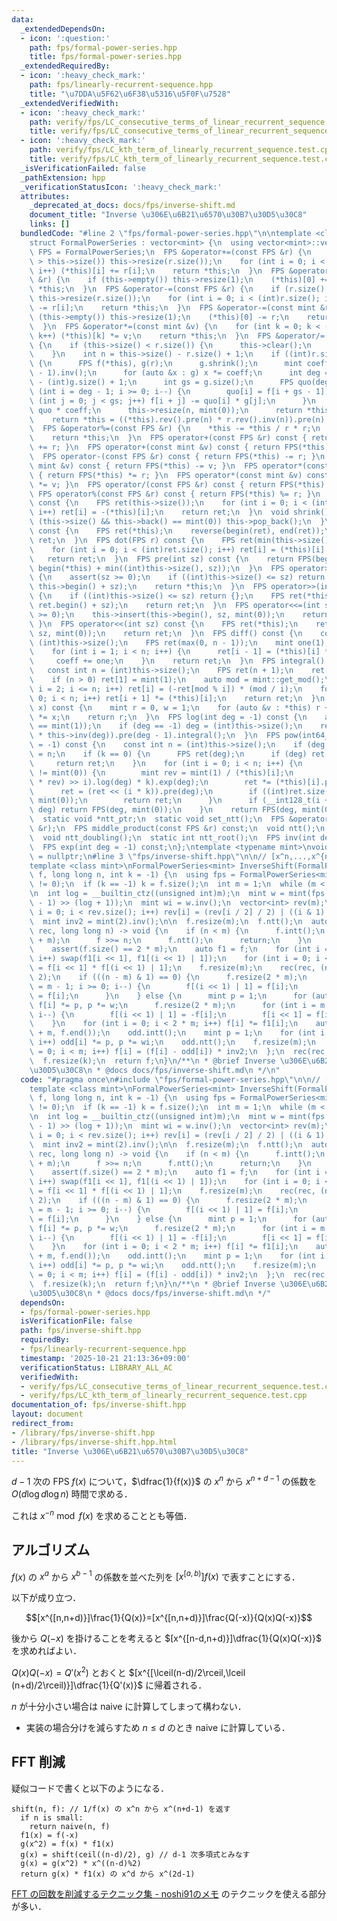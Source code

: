 ```yaml
---
data:
  _extendedDependsOn:
  - icon: ':question:'
    path: fps/formal-power-series.hpp
    title: fps/formal-power-series.hpp
  _extendedRequiredBy:
  - icon: ':heavy_check_mark:'
    path: fps/linearly-recurrent-sequence.hpp
    title: "\u7DDA\u5F62\u6F38\u5316\u5F0F\u7528"
  _extendedVerifiedWith:
  - icon: ':heavy_check_mark:'
    path: verify/fps/LC_consecutive_terms_of_linear_recurrent_sequence.test.cpp
    title: verify/fps/LC_consecutive_terms_of_linear_recurrent_sequence.test.cpp
  - icon: ':heavy_check_mark:'
    path: verify/fps/LC_kth_term_of_linearly_recurrent_sequence.test.cpp
    title: verify/fps/LC_kth_term_of_linearly_recurrent_sequence.test.cpp
  _isVerificationFailed: false
  _pathExtension: hpp
  _verificationStatusIcon: ':heavy_check_mark:'
  attributes:
    _deprecated_at_docs: docs/fps/inverse-shift.md
    document_title: "Inverse \u306E\u6B21\u6570\u30B7\u30D5\u30C8"
    links: []
  bundledCode: "#line 2 \"fps/formal-power-series.hpp\"\n\ntemplate <class mint>\n\
    struct FormalPowerSeries : vector<mint> {\n  using vector<mint>::vector;\n  using\
    \ FPS = FormalPowerSeries;\n  FPS &operator+=(const FPS &r) {\n    if (r.size()\
    \ > this->size()) this->resize(r.size());\n    for (int i = 0; i < (int)r.size();\
    \ i++) (*this)[i] += r[i];\n    return *this;\n  }\n  FPS &operator+=(const mint\
    \ &r) {\n    if (this->empty()) this->resize(1);\n    (*this)[0] += r;\n    return\
    \ *this;\n  }\n  FPS &operator-=(const FPS &r) {\n    if (r.size() > this->size())\
    \ this->resize(r.size());\n    for (int i = 0; i < (int)r.size(); i++) (*this)[i]\
    \ -= r[i];\n    return *this;\n  }\n  FPS &operator-=(const mint &r) {\n    if\
    \ (this->empty()) this->resize(1);\n    (*this)[0] -= r;\n    return *this;\n\
    \  }\n  FPS &operator*=(const mint &v) {\n    for (int k = 0; k < (int)this->size();\
    \ k++) (*this)[k] *= v;\n    return *this;\n  }\n  FPS &operator/=(const FPS &r)\
    \ {\n    if (this->size() < r.size()) {\n      this->clear();\n      return *this;\n\
    \    }\n    int n = this->size() - r.size() + 1;\n    if ((int)r.size() <= 64)\
    \ {\n      FPS f(*this), g(r);\n      g.shrink();\n      mint coeff = g.at(g.size()\
    \ - 1).inv();\n      for (auto &x : g) x *= coeff;\n      int deg = (int)f.size()\
    \ - (int)g.size() + 1;\n      int gs = g.size();\n      FPS quo(deg);\n      for\
    \ (int i = deg - 1; i >= 0; i--) {\n        quo[i] = f[i + gs - 1];\n        for\
    \ (int j = 0; j < gs; j++) f[i + j] -= quo[i] * g[j];\n      }\n      *this =\
    \ quo * coeff;\n      this->resize(n, mint(0));\n      return *this;\n    }\n\
    \    return *this = ((*this).rev().pre(n) * r.rev().inv(n)).pre(n).rev();\n  }\n\
    \  FPS &operator%=(const FPS &r) {\n    *this -= *this / r * r;\n    shrink();\n\
    \    return *this;\n  }\n  FPS operator+(const FPS &r) const { return FPS(*this)\
    \ += r; }\n  FPS operator+(const mint &v) const { return FPS(*this) += v; }\n\
    \  FPS operator-(const FPS &r) const { return FPS(*this) -= r; }\n  FPS operator-(const\
    \ mint &v) const { return FPS(*this) -= v; }\n  FPS operator*(const FPS &r) const\
    \ { return FPS(*this) *= r; }\n  FPS operator*(const mint &v) const { return FPS(*this)\
    \ *= v; }\n  FPS operator/(const FPS &r) const { return FPS(*this) /= r; }\n \
    \ FPS operator%(const FPS &r) const { return FPS(*this) %= r; }\n  FPS operator-()\
    \ const {\n    FPS ret(this->size());\n    for (int i = 0; i < (int)this->size();\
    \ i++) ret[i] = -(*this)[i];\n    return ret;\n  }\n  void shrink() {\n    while\
    \ (this->size() && this->back() == mint(0)) this->pop_back();\n  }\n  FPS rev()\
    \ const {\n    FPS ret(*this);\n    reverse(begin(ret), end(ret));\n    return\
    \ ret;\n  }\n  FPS dot(FPS r) const {\n    FPS ret(min(this->size(), r.size()));\n\
    \    for (int i = 0; i < (int)ret.size(); i++) ret[i] = (*this)[i] * r[i];\n \
    \   return ret;\n  }\n  FPS pre(int sz) const {\n    return FPS(begin(*this),\
    \ begin(*this) + min((int)this->size(), sz));\n  }\n  FPS operator>>=(int sz)\
    \ {\n    assert(sz >= 0);\n    if ((int)this->size() <= sz) return {};\n    this->erase(this->begin(),\
    \ this->begin() + sz);\n    return *this;\n  }\n  FPS operator>>(int sz) const\
    \ {\n    if ((int)this->size() <= sz) return {};\n    FPS ret(*this);\n    ret.erase(ret.begin(),\
    \ ret.begin() + sz);\n    return ret;\n  }\n  FPS operator<<=(int sz) {\n    assert(sz\
    \ >= 0);\n    this->insert(this->begin(), sz, mint(0));\n    return *this;\n \
    \ }\n  FPS operator<<(int sz) const {\n    FPS ret(*this);\n    ret.insert(ret.begin(),\
    \ sz, mint(0));\n    return ret;\n  }\n  FPS diff() const {\n    const int n =\
    \ (int)this->size();\n    FPS ret(max(0, n - 1));\n    mint one(1), coeff(1);\n\
    \    for (int i = 1; i < n; i++) {\n      ret[i - 1] = (*this)[i] * coeff;\n \
    \     coeff += one;\n    }\n    return ret;\n  }\n  FPS integral() const {\n \
    \   const int n = (int)this->size();\n    FPS ret(n + 1);\n    ret[0] = mint(0);\n\
    \    if (n > 0) ret[1] = mint(1);\n    auto mod = mint::get_mod();\n    for (int\
    \ i = 2; i <= n; i++) ret[i] = (-ret[mod % i]) * (mod / i);\n    for (int i =\
    \ 0; i < n; i++) ret[i + 1] *= (*this)[i];\n    return ret;\n  }\n  mint eval(mint\
    \ x) const {\n    mint r = 0, w = 1;\n    for (auto &v : *this) r += w * v, w\
    \ *= x;\n    return r;\n  }\n  FPS log(int deg = -1) const {\n    assert((*this)[0]\
    \ == mint(1));\n    if (deg == -1) deg = (int)this->size();\n    return (this->diff()\
    \ * this->inv(deg)).pre(deg - 1).integral();\n  }\n  FPS pow(int64_t k, int deg\
    \ = -1) const {\n    const int n = (int)this->size();\n    if (deg == -1) deg\
    \ = n;\n    if (k == 0) {\n      FPS ret(deg);\n      if (deg) ret[0] = 1;\n \
    \     return ret;\n    }\n    for (int i = 0; i < n; i++) {\n      if ((*this)[i]\
    \ != mint(0)) {\n        mint rev = mint(1) / (*this)[i];\n        FPS ret = (((*this\
    \ * rev) >> i).log(deg) * k).exp(deg);\n        ret *= (*this)[i].pow(k);\n  \
    \      ret = (ret << (i * k)).pre(deg);\n        if ((int)ret.size() < deg) ret.resize(deg,\
    \ mint(0));\n        return ret;\n      }\n      if (__int128_t(i + 1) * k >=\
    \ deg) return FPS(deg, mint(0));\n    }\n    return FPS(deg, mint(0));\n  }\n\n\
    \  static void *ntt_ptr;\n  static void set_ntt();\n  FPS &operator*=(const FPS\
    \ &r);\n  FPS middle_product(const FPS &r) const;\n  void ntt();\n  void intt();\n\
    \  void ntt_doubling();\n  static int ntt_root();\n  FPS inv(int deg = -1) const;\n\
    \  FPS exp(int deg = -1) const;\n};\ntemplate <typename mint>\nvoid *FormalPowerSeries<mint>::ntt_ptr\
    \ = nullptr;\n#line 3 \"fps/inverse-shift.hpp\"\n\n// [x^n,...,x^{n+k-1}]1/f(x)\n\
    template <class mint>\nFormalPowerSeries<mint> InverseShift(FormalPowerSeries<mint>\
    \ f, long long n, int k = -1) {\n  using fps = FormalPowerSeries<mint>;\n  assert(f[0]\
    \ != 0);\n  if (k == -1) k = f.size();\n  int m = 1;\n  while (m < k) m <<= 1;\n\
    \n  int log = __builtin_ctz((unsigned int)m);\n  mint w = mint(fps::ntt_root()).pow((mint::get_mod()\
    \ - 1) >> (log + 1));\n  mint wi = w.inv();\n  vector<int> rev(m);\n  for (int\
    \ i = 0; i < rev.size(); i++) rev[i] = (rev[i / 2] / 2) | ((i & 1) << (log - 1));\n\
    \  mint inv2 = mint(2).inv();\n\n  f.resize(m);\n  f.ntt();\n  auto rec = [&](auto&\
    \ rec, long long n) -> void {\n    if (n < m) {\n      f.intt();\n      f = f.inv(n\
    \ + m);\n      f >>= n;\n      f.ntt();\n      return;\n    }\n    f.ntt_doubling();\n\
    \    assert(f.size() == 2 * m);\n    auto f1 = f;\n    for (int i = 0; i < m;\
    \ i++) swap(f1[i << 1], f1[(i << 1) | 1]);\n    for (int i = 0; i < m; i++) f[i]\
    \ = f[i << 1] * f[(i << 1) | 1];\n    f.resize(m);\n    rec(rec, (n - m + 1) /\
    \ 2);\n    if (((n - m) & 1) == 0) {\n      f.resize(2 * m);\n      for (int i\
    \ = m - 1; i >= 0; i--) {\n        f[(i << 1) | 1] = f[i];\n        f[i << 1]\
    \ = f[i];\n      }\n    } else {\n      mint p = 1;\n      for (auto i : rev)\
    \ f[i] *= p, p *= w;\n      f.resize(2 * m);\n      for (int i = m - 1; i >= 0;\
    \ i--) {\n        f[(i << 1) | 1] = -f[i];\n        f[i << 1] = f[i];\n      }\n\
    \    }\n    for (int i = 0; i < 2 * m; i++) f[i] *= f1[i];\n    auto odd = fps(f.begin()\
    \ + m, f.end());\n    odd.intt();\n    mint p = 1;\n    for (int i = 0; i < m;\
    \ i++) odd[i] *= p, p *= wi;\n    odd.ntt();\n    f.resize(m);\n    for (int i\
    \ = 0; i < m; i++) f[i] = (f[i] - odd[i]) * inv2;\n  };\n  rec(rec, n);\n  f.intt();\n\
    \  f.resize(k);\n  return f;\n}\n/**\n * @brief Inverse \u306E\u6B21\u6570\u30B7\
    \u30D5\u30C8\n * @docs docs/fps/inverse-shift.md\n */\n"
  code: "#pragma once\n#include \"fps/formal-power-series.hpp\"\n\n// [x^n,...,x^{n+k-1}]1/f(x)\n\
    template <class mint>\nFormalPowerSeries<mint> InverseShift(FormalPowerSeries<mint>\
    \ f, long long n, int k = -1) {\n  using fps = FormalPowerSeries<mint>;\n  assert(f[0]\
    \ != 0);\n  if (k == -1) k = f.size();\n  int m = 1;\n  while (m < k) m <<= 1;\n\
    \n  int log = __builtin_ctz((unsigned int)m);\n  mint w = mint(fps::ntt_root()).pow((mint::get_mod()\
    \ - 1) >> (log + 1));\n  mint wi = w.inv();\n  vector<int> rev(m);\n  for (int\
    \ i = 0; i < rev.size(); i++) rev[i] = (rev[i / 2] / 2) | ((i & 1) << (log - 1));\n\
    \  mint inv2 = mint(2).inv();\n\n  f.resize(m);\n  f.ntt();\n  auto rec = [&](auto&\
    \ rec, long long n) -> void {\n    if (n < m) {\n      f.intt();\n      f = f.inv(n\
    \ + m);\n      f >>= n;\n      f.ntt();\n      return;\n    }\n    f.ntt_doubling();\n\
    \    assert(f.size() == 2 * m);\n    auto f1 = f;\n    for (int i = 0; i < m;\
    \ i++) swap(f1[i << 1], f1[(i << 1) | 1]);\n    for (int i = 0; i < m; i++) f[i]\
    \ = f[i << 1] * f[(i << 1) | 1];\n    f.resize(m);\n    rec(rec, (n - m + 1) /\
    \ 2);\n    if (((n - m) & 1) == 0) {\n      f.resize(2 * m);\n      for (int i\
    \ = m - 1; i >= 0; i--) {\n        f[(i << 1) | 1] = f[i];\n        f[i << 1]\
    \ = f[i];\n      }\n    } else {\n      mint p = 1;\n      for (auto i : rev)\
    \ f[i] *= p, p *= w;\n      f.resize(2 * m);\n      for (int i = m - 1; i >= 0;\
    \ i--) {\n        f[(i << 1) | 1] = -f[i];\n        f[i << 1] = f[i];\n      }\n\
    \    }\n    for (int i = 0; i < 2 * m; i++) f[i] *= f1[i];\n    auto odd = fps(f.begin()\
    \ + m, f.end());\n    odd.intt();\n    mint p = 1;\n    for (int i = 0; i < m;\
    \ i++) odd[i] *= p, p *= wi;\n    odd.ntt();\n    f.resize(m);\n    for (int i\
    \ = 0; i < m; i++) f[i] = (f[i] - odd[i]) * inv2;\n  };\n  rec(rec, n);\n  f.intt();\n\
    \  f.resize(k);\n  return f;\n}\n/**\n * @brief Inverse \u306E\u6B21\u6570\u30B7\
    \u30D5\u30C8\n * @docs docs/fps/inverse-shift.md\n */"
  dependsOn:
  - fps/formal-power-series.hpp
  isVerificationFile: false
  path: fps/inverse-shift.hpp
  requiredBy:
  - fps/linearly-recurrent-sequence.hpp
  timestamp: '2025-10-21 21:13:36+09:00'
  verificationStatus: LIBRARY_ALL_AC
  verifiedWith:
  - verify/fps/LC_consecutive_terms_of_linear_recurrent_sequence.test.cpp
  - verify/fps/LC_kth_term_of_linearly_recurrent_sequence.test.cpp
documentation_of: fps/inverse-shift.hpp
layout: document
redirect_from:
- /library/fps/inverse-shift.hpp
- /library/fps/inverse-shift.hpp.html
title: "Inverse \u306E\u6B21\u6570\u30B7\u30D5\u30C8"
---
```

$d-1$ 次の FPS $f(x)$ について，$\dfrac{1}{f(x)}$ の $x^n$ から $x^{n+d-1}$ の係数を $O(d\log d\log n)$ 時間で求める．

これは $x^{-n}\bmod f(x)$ を求めることとも等価．

## アルゴリズム

$f(x)$ の $x^a$ から $x^{b-1}$ の係数を並べた列を $[x^{[a,b)}]f(x)$ で表すことにする．

以下が成り立つ．

$$[x^{[n,n+d)}]\frac{1}{Q(x)}=[x^{[n,n+d)}]\frac{Q(-x)}{Q(x)Q(-x)}$$

後から $Q(-x)$ を掛けることを考えると $[x^{[n-d,n+d)}]\dfrac{1}{Q(x)Q(-x)}$ を求めればよい．

$Q(x)Q(-x)=Q'(x^2)$ とおくと $[x^{[\lceil(n-d)/2\rceil,\lceil (n+d)/2\rceil)}]\dfrac{1}{Q'(x)}$ に帰着される．

$n$ が十分小さい場合は naive に計算してしまって構わない．
- 実装の場合分けを減らすため $n\leq d$ のとき naive に計算している．

## FFT 削減

疑似コードで書くと以下のようになる．

```
shift(n, f): // 1/f(x) の x^n から x^(n+d-1) を返す
  if n is small:
    return naive(n, f)
  f1(x) = f(-x)
  g(x^2) = f(x) * f1(x)
  g(x) = shift(ceil((n-d)/2), g) // d-1 次多項式とみなす
  g(x) = g(x^2) * x^((n-d)%2)
  return g(x) * f1(x) の x^d から x^(2d-1)
```

[FFT の回数を削減するテクニック集 - noshi91のメモ](https://noshi91.hatenablog.com/entry/2023/12/10/163348) のテクニックを使える部分が多い．